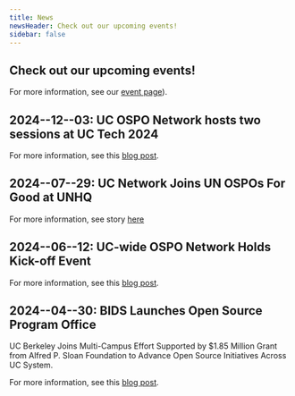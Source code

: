 ```yaml
---
title: News
newsHeader: Check out our upcoming events!
sidebar: false
---
```


## Check out our upcoming events!

For more information, see our [event page](./events/_index.md)).

## 2024--12--03: UC OSPO Network hosts two sessions at UC Tech 2024

For more information, see this [blog post](/posts/ospo-at-uc-tech/).

## 2024--07--29: UC Network Joins UN OSPOs For Good at UNHQ

For more information, see story [here](https://ucsc-ospo.github.io/post/20240709ospo4good/)

## 2024--06--12: UC-wide OSPO Network Holds Kick-off Event

For more information, see this [blog post](/posts/charting-a-course/).

## 2024--04--30: BIDS Launches Open Source Program Office

UC Berkeley Joins Multi-Campus Effort Supported by $1.85 Million Grant from
Alfred P. Sloan Foundation to Advance Open Source Initiatives Across UC System.

For more information, see this [blog post](/posts/launch/).

